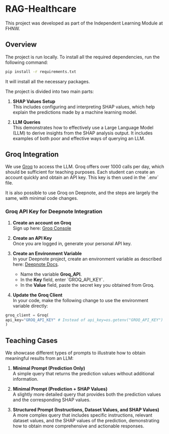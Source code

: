 # RAG-Healthcare

This project was developed as part of the Independent Learning Module at FHNW.

## Overview

The project is run locally. To install all the required dependencies, run the following command:

```bash
pip install -r requirements.txt
```

It will install all the necessary packages.

The project is divided into two main parts:

1. **SHAP Values Setup**  
   This includes configuring and interpreting SHAP values, which help explain the predictions made by a machine learning model.

2. **LLM Queries**  
   This demonstrates how to effectively use a Large Language Model (LLM) to derive insights from the SHAP analysis output. It includes examples of both poor and effective ways of querying an LLM.

## Groq Integration

We use [Groq](https://console.groq.com/keys) to access the LLM. Groq offers over 1000 calls per day, which should be sufficient for teaching purposes. Each student can create an account quickly and obtain an API key. This key is then used in the \`.env\` file.

It is also possible to use Groq on Deepnote, and the steps are largely the same, with minimal code changes.

### Groq API Key for Deepnote Integration

1. **Create an account on Groq**  
   Sign up here: [Groq Console](https://console.groq.com/keys)

2. **Create an API Key**  
   Once you are logged in, generate your personal API key.

3. **Create an Environment Variable**  
   In your Deepnote project, create an environment variable as described here: [Deepnote Docs](https://deepnote.com/docs/environment-variables).

   - Name the variable **Groq_API**.
   - In the **Key** field, enter \`GROQ_API_KEY\`.
   - In the **Value** field, paste the secret key you obtained from Groq.

4. **Update the Groq Client**  
   In your code, make the following change to use the environment variable directly:

```python
groq_client = Groq(
api_key="GROQ_API_KEY" # Instead of api_key=os.getenv("GROQ_API_KEY")
)
```

## Teaching Cases

We showcase different types of prompts to illustrate how to obtain meaningful results from an LLM:

1. **Minimal Prompt (Prediction Only)**  
   A simple query that returns the prediction values without additional information.

2. **Minimal Prompt (Prediction + SHAP Values)**  
   A slightly more detailed query that provides both the prediction values and the corresponding SHAP values.

3. **Structured Prompt (Instructions, Dataset Values, and SHAP Values)**  
   A more complex query that includes specific instructions, relevant dataset values, and the SHAP values of the prediction, demonstrating how to obtain more comprehensive and actionable responses.

